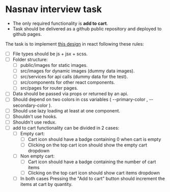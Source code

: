 # Nasnav interview task

- The only required functionality is **add to cart**.
- Task should be delivered as a github public repository and deployed to github pages.

The task is to implement [this design](https://xd.adobe.com/view/2186e175-b022-45db-a2f4-c9ba6e4bde30-74d5/) in react following these rules:

- [ ] File types should be js + jsx + scss.
- [ ] Folder structure:
  - [ ] public/images for static images.
  - [ ] src/images for dynamic images (dummy data images).
  - [ ] src/services for api calls (dummy data for the test).
  - [ ] src/components for other react components.
  - [ ] src/pages for router pages.
- [ ] Data should be passed via props or returned by an api.
- [ ] Should depend on two colors in css variables ( --primary-color , --secondary-color ).
- [ ] Should use lazy loading at least at one component.
- [ ] Shouldn't use hooks.
- [ ] Shouldn't use redux.
- [ ] add to cart functionality can be divided in 2 cases:
  - [ ] Empty cart:
    - [ ] Cart icon should have a badge containing 0 when cart is empty
    - [ ] Clicking on the top cart icon should show the empty cart dropdown
  - [ ] Non empty cart:
    - [ ] Cart icon should have a badge containing the number of cart items
    - [ ] Clicking on the top cart icon should show cart items dropdown
  - [ ] In both cases Pressing the "Add to cart" button should increment the items at cart by quantity.
